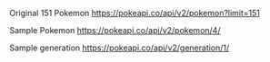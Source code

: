 Original 151 Pokemon
https://pokeapi.co/api/v2/pokemon?limit=151

Sample Pokemon
https://pokeapi.co/api/v2/pokemon/4/

Sample generation
https://pokeapi.co/api/v2/generation/1/